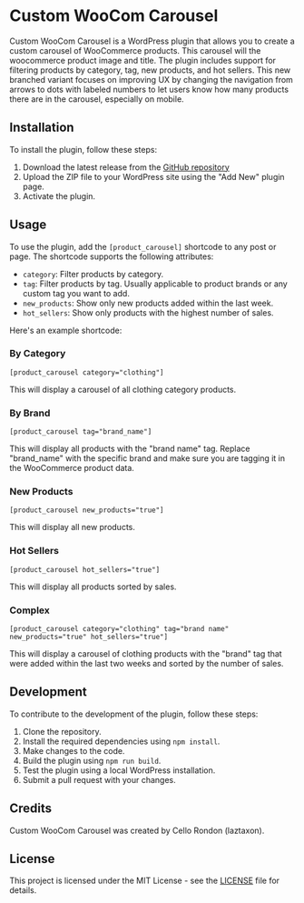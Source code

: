 # Custom WooCom Carousel

Custom WooCom Carousel is a WordPress plugin that allows you to create a custom carousel of WooCommerce products. This carousel will the woocommerce product image and title. The plugin includes support for filtering products by category, tag, new products, and hot sellers. This new branched variant focuses on improving UX by changing the navigation from arrows to dots with labeled numbers to let users know how many products there are in the carousel, especially on mobile.

## Installation

To install the plugin, follow these steps:

1. Download the latest release from the [GitHub repository](https://github.com/laztaxon/Custom-WooCom-Carousel)
2. Upload the ZIP file to your WordPress site using the "Add New" plugin page.
3. Activate the plugin.

## Usage

To use the plugin, add the `[product_carousel]` shortcode to any post or page. The shortcode supports the following attributes:

- `category`: Filter products by category.
- `tag`: Filter products by tag. Usually applicable to product brands or any custom tag you want to add.
- `new_products`: Show only new products added within the last week.
- `hot_sellers`: Show only products with the highest number of sales.

Here's an example shortcode:

### By Category
`[product_carousel category="clothing"]`

This will display a carousel of all clothing category products.

### By Brand
`[product_carousel tag="brand_name"]`

This will display all products with the "brand name" tag. Replace "brand_name" with the specific brand and make sure you are tagging it in the WooCommerce product data.

### New Products
`[product_carousel new_products="true"]`

This will display all new products.

### Hot Sellers
`[product_carousel hot_sellers="true"]`

This will display all products sorted by sales.

### Complex
`[product_carousel category="clothing" tag="brand name" new_products="true" hot_sellers="true"]`

This will display a carousel of clothing products with the "brand" tag that were added within the last two weeks and sorted by the number of sales.

## Development

To contribute to the development of the plugin, follow these steps:

1. Clone the repository.
2. Install the required dependencies using `npm install`.
3. Make changes to the code.
4. Build the plugin using `npm run build`.
5. Test the plugin using a local WordPress installation.
6. Submit a pull request with your changes.

## Credits

Custom WooCom Carousel was created by Cello Rondon (laztaxon).

## License

This project is licensed under the MIT License - see the [LICENSE](LICENSE) file for details.